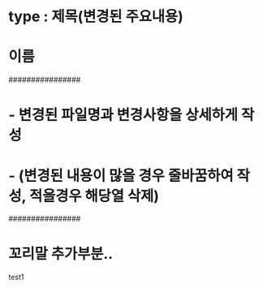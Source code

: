 # type : 제목(변경된 주요내용)
# 이름

################
# - 변경된 파일명과 변경사항을 상세하게 작성
# - (변경된 내용이 많을 경우 줄바꿈하여 작성, 적을경우 해당열 삭제)

################
# 꼬리말 추가부분..
test1
